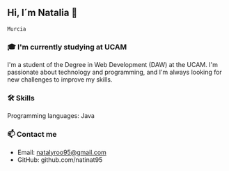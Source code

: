 ## Hi, I´m Natalia 👋

`Murcia`

### 🎓 I'm currently studying at UCAM

I'm a student of the Degree in Web Development (DAW) at the UCAM. I'm passionate about technology and programming, and I'm always looking for new challenges to improve my skills.

### 🛠️ Skills

Programming languages: Java 

### 📫 Contact me

- Email: natalyroo95@gmail.com
- GitHub: github.com/natinat95
